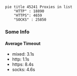
```mermaid
pie title 45241 Proxies in list
    "HTTP" : 18890
    "HTTPS": 4659
    "SOCKS" : 25850
```

### Some Info
#### Average Timeout

- mixed: 3.1s
- http: 1.1s
- https: 8.4s
- socks: 4.6s